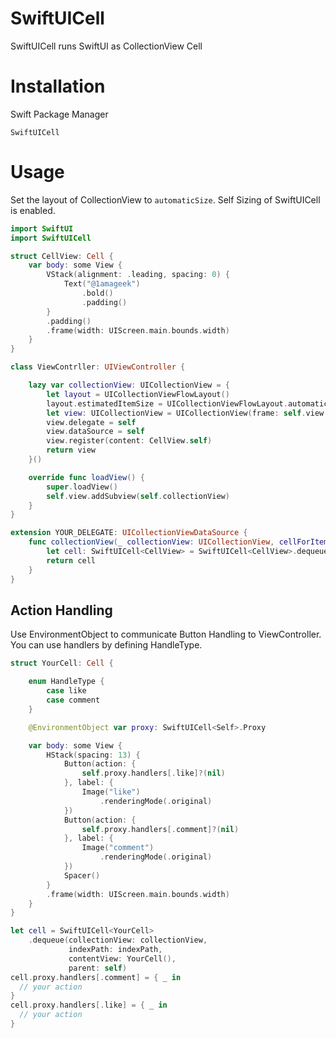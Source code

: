 
# SwiftUICell

SwiftUICell runs SwiftUI as CollectionView Cell

# Installation

Swift Package Manager

`SwiftUICell`

# Usage

Set the layout of CollectionView to `automaticSize`. Self Sizing of SwiftUICell is enabled.

```swift
import SwiftUI
import SwiftUICell

struct CellView: Cell {
    var body: some View {
        VStack(alignment: .leading, spacing: 0) {
            Text("@1amageek")
                .bold()
                .padding()
        }
        .padding()
        .frame(width: UIScreen.main.bounds.width)
    }
}
```

```swift
class ViewContrller: UIViewController {

    lazy var collectionView: UICollectionView = {
        let layout = UICollectionViewFlowLayout()
        layout.estimatedItemSize = UICollectionViewFlowLayout.automaticSize
        let view: UICollectionView = UICollectionView(frame: self.view.bounds, collectionViewLayout: layout)
        view.delegate = self
        view.dataSource = self
        view.register(content: CellView.self)
        return view
    }()

    override func loadView() {
        super.loadView()
        self.view.addSubview(self.collectionView)
    }
}
```

```swift
extension YOUR_DELEGATE: UICollectionViewDataSource {
    func collectionView(_ collectionView: UICollectionView, cellForItemAt indexPath: IndexPath) -> UICollectionViewCell {
        let cell: SwiftUICell<CellView> = SwiftUICell<CellView>.dequeue(collectionView: collectionView, indexPath: indexPath, contentView: CellView(), parent: self)
        return cell
    }
}
```

## Action Handling

Use EnvironmentObject to communicate Button Handling to ViewController. You can use handlers by defining HandleType.

```swift
struct YourCell: Cell {

    enum HandleType {
        case like
        case comment
    }

    @EnvironmentObject var proxy: SwiftUICell<Self>.Proxy

    var body: some View {
        HStack(spacing: 13) {
            Button(action: {
                self.proxy.handlers[.like]?(nil)
            }, label: {
                Image("like")
                    .renderingMode(.original)
            })
            Button(action: {
                self.proxy.handlers[.comment]?(nil)
            }, label: {
                Image("comment")
                    .renderingMode(.original)
            })
            Spacer()
        }
        .frame(width: UIScreen.main.bounds.width)
    }
}
```

```swift
let cell = SwiftUICell<YourCell>
    .dequeue(collectionView: collectionView,
             indexPath: indexPath,
             contentView: YourCell(),
             parent: self)
cell.proxy.handlers[.comment] = { _ in
  // your action
}
cell.proxy.handlers[.like] = { _ in
  // your action
}
```
